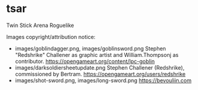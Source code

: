# tsar
Twin Stick Arena Roguelike


Images copyright/attribution notice:
- images/goblindagger.png, images/goblinsword.png
Stephen "Redshrike" Challener as graphic artist and William.Thompsonj as contributor. https://opengameart.org/content/lpc-goblin
- images/darksoldiersheetupdate.png
Stephen Challener (Redshrike), commissioned by Bertram. https://opengameart.org/users/redshrike
- images/shot-sword.png, images/long-sword.png
https://bevouliin.com